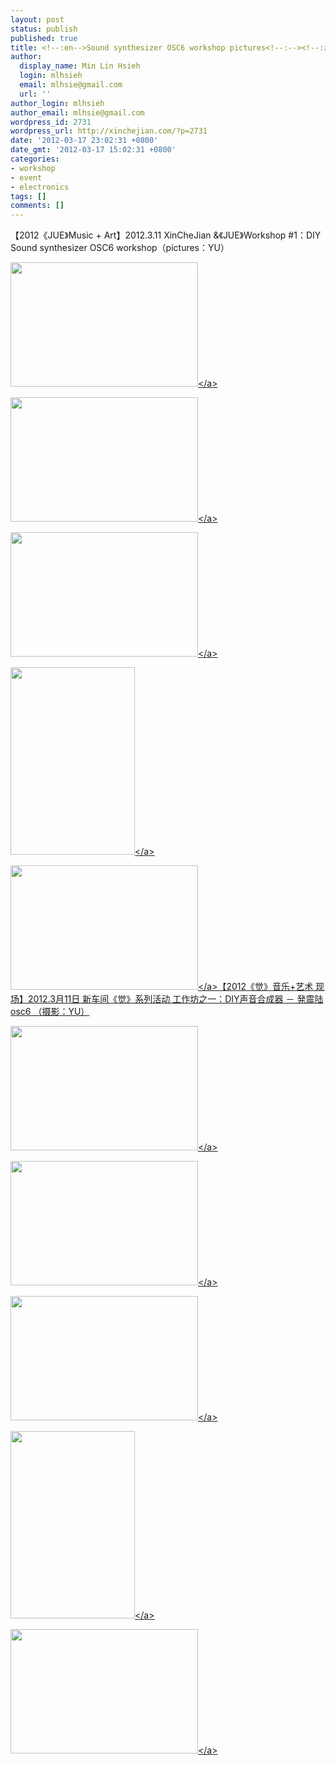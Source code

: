 ```yaml
---
layout: post
status: publish
published: true
title: <!--:en-->Sound synthesizer OSC6 workshop pictures<!--:--><!--:zh-->DIY声音合成器OSC6工作坊花絮<!--:-->
author:
  display_name: Min Lin Hsieh
  login: mlhsieh
  email: mlhsie@gmail.com
  url: ''
author_login: mlhsieh
author_email: mlhsie@gmail.com
wordpress_id: 2731
wordpress_url: http://xinchejian.com/?p=2731
date: '2012-03-17 23:02:31 +0800'
date_gmt: '2012-03-17 15:02:31 +0800'
categories:
- workshop
- event
- electronics
tags: []
comments: []
---
```

<p><!--:en-->【2012《JUE》Music + Art】2012.3.11 XinCheJian &《JUE》Workshop #1：DIY Sound synthesizer OSC6 workshop（pictures：YU）</p>
<p><a href="http:&#47;&#47;xinchejian.com&#47;wp-content&#47;uploads&#47;2012&#47;03&#47;1-p1462267050.jpg"><img src="http:&#47;&#47;xinchejian.com&#47;wp-content&#47;uploads&#47;2012&#47;03&#47;1-p1462267050-300x199.jpg" alt="" title="1-p1462267050" width="300" height="199" class="alignnone size-medium wp-image-2732" &#47;><&#47;a></p>
<p><a href="http:&#47;&#47;xinchejian.com&#47;wp-content&#47;uploads&#47;2012&#47;03&#47;2-p1462266147.jpg"><img src="http:&#47;&#47;xinchejian.com&#47;wp-content&#47;uploads&#47;2012&#47;03&#47;2-p1462266147-300x199.jpg" alt="" title="2-p1462266147" width="300" height="199" class="alignnone size-medium wp-image-2736" &#47;><&#47;a></p>
<p><a href="http:&#47;&#47;xinchejian.com&#47;wp-content&#47;uploads&#47;2012&#47;03&#47;3-p1462267282.jpg"><img src="http:&#47;&#47;xinchejian.com&#47;wp-content&#47;uploads&#47;2012&#47;03&#47;3-p1462267282-300x199.jpg" alt="" title="3-p1462267282" width="300" height="199" class="alignnone size-medium wp-image-2733" &#47;><&#47;a></p>
<p><a href="http:&#47;&#47;xinchejian.com&#47;wp-content&#47;uploads&#47;2012&#47;03&#47;4-p1462270016.jpg"><img src="http:&#47;&#47;xinchejian.com&#47;wp-content&#47;uploads&#47;2012&#47;03&#47;4-p1462270016-199x300.jpg" alt="" title="4-p1462270016" width="199" height="300" class="alignnone size-medium wp-image-2734" &#47;><&#47;a></p>
<p><a href="http:&#47;&#47;xinchejian.com&#47;wp-content&#47;uploads&#47;2012&#47;03&#47;5-p1462270136.jpg"><img src="http:&#47;&#47;xinchejian.com&#47;wp-content&#47;uploads&#47;2012&#47;03&#47;5-p1462270136-300x199.jpg" alt="" title="5-p1462270136" width="300" height="199" class="alignnone size-medium wp-image-2735" &#47;><&#47;a><!--:--><!--:zh-->【2012《觉》音乐+艺术 现场】2012.3月11日 新车间《觉》系列活动 工作坊之一：DIY声音合成器 － 発震陆 osc6 （摄影：YU）</p>
<p><a href="http:&#47;&#47;xinchejian.com&#47;wp-content&#47;uploads&#47;2012&#47;03&#47;1-p1462267050.jpg"><img src="http:&#47;&#47;xinchejian.com&#47;wp-content&#47;uploads&#47;2012&#47;03&#47;1-p1462267050-300x199.jpg" alt="" title="1-p1462267050" width="300" height="199" class="alignnone size-medium wp-image-2732" &#47;><&#47;a></p>
<p><a href="http:&#47;&#47;xinchejian.com&#47;wp-content&#47;uploads&#47;2012&#47;03&#47;2-p1462266147.jpg"><img src="http:&#47;&#47;xinchejian.com&#47;wp-content&#47;uploads&#47;2012&#47;03&#47;2-p1462266147-300x199.jpg" alt="" title="2-p1462266147" width="300" height="199" class="alignnone size-medium wp-image-2736" &#47;><&#47;a></p>
<p><a href="http:&#47;&#47;xinchejian.com&#47;wp-content&#47;uploads&#47;2012&#47;03&#47;3-p1462267282.jpg"><img src="http:&#47;&#47;xinchejian.com&#47;wp-content&#47;uploads&#47;2012&#47;03&#47;3-p1462267282-300x199.jpg" alt="" title="3-p1462267282" width="300" height="199" class="alignnone size-medium wp-image-2733" &#47;><&#47;a></p>
<p><a href="http:&#47;&#47;xinchejian.com&#47;wp-content&#47;uploads&#47;2012&#47;03&#47;4-p1462270016.jpg"><img src="http:&#47;&#47;xinchejian.com&#47;wp-content&#47;uploads&#47;2012&#47;03&#47;4-p1462270016-199x300.jpg" alt="" title="4-p1462270016" width="199" height="300" class="alignnone size-medium wp-image-2734" &#47;><&#47;a></p>
<p><a href="http:&#47;&#47;xinchejian.com&#47;wp-content&#47;uploads&#47;2012&#47;03&#47;5-p1462270136.jpg"><img src="http:&#47;&#47;xinchejian.com&#47;wp-content&#47;uploads&#47;2012&#47;03&#47;5-p1462270136-300x199.jpg" alt="" title="5-p1462270136" width="300" height="199" class="alignnone size-medium wp-image-2735" &#47;><&#47;a><!--:--></p>
